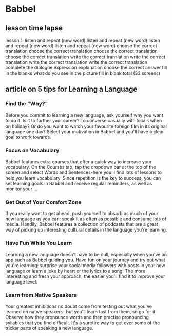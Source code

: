 # Babbel

## lesson time lapse
lesson 1:
listen and repeat (new word)
listen and repeat (new word)
listen and repeat (new word)
listen and repeat (new word)
choose the correct translation
choose the correct translation
choose the correct translation
choose the correct translation
write the correct translation
write the correct translation
write the correct translation
write the correct translation
complete the dialogue
expression explanation
choose the correct answer
fill in the blanks
what do you see in the picture fill in blank
total (33 screens)

## article on 5 tips for Learning a Language

### Find the "Why?"
Before you commit to learning a new
language, ask yourself why you want
to do it. Is it to further your career?
To converse casually with locals
when on holiday? Or do you want to
watch your favourite foreign film in
its original language one day? Select
your motivation in Babbel and you'll
have a clear goal to work towards.

### Focus on Vocabulary
Babbel features extra courses that
offer a quick way to increase your
vocabulary. On the Courses tab, tap
the dropdown bar at the top of the
screen and select Words and
Sentences-here you'll find lots of
lessons to help you learn vocabulary.
Since repetition is the key to
success, you can set learning goals
in Babbel and receive regular
reminders, as well as monitor your
...

### Get Out of Your Comfort Zone
If you really want to get ahead, push
yourself to absorb as much of your
new language as you can: speak it as
often as possible and consume lots
of media. Handily, Babbel features a
collection of podcasts that are a
great way of picking up interesting
cultural details in the language
you're learning.

### Have Fun While You Learn
Learning a new language doesn't
have to be dull, especially when
you've an app such as Babbel
guiding you. Have fun on your
journey and try out what you're
learning: surprise your social media
followers with posts in your new
language or learn a joke by heart or
the lyrics to a song. The more
interesting and fresh your approach,
the easier you'll find it to improve
your language level.

### Learn from Native Speakers
Your greatest inhibitions no doubt
come from testing out what you've
learned on native speakers- but
you'll learn fast from them, so go for
it! Observe how they pronounce
words and then practise
pronouncing syllables that you find
difficult. It's a surefire way to get over
some of the tricker parts of speaking
a new language.